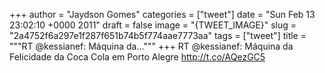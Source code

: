 
+++
author = "Jaydson Gomes"
categories = ["tweet"]
date = "Sun Feb 13 23:02:10 +0000 2011"
draft = false
image = "{TWEET_IMAGE}"
slug = "2a4752f6a297e1f287f651b74b5f774aae7773aa"
tags = ["tweet"]
title = """RT @kessianef: Máquina da..."""
+++
RT @kessianef: Máquina da Felicidade da Coca Cola em Porto Alegre http://t.co/AQezGC5

